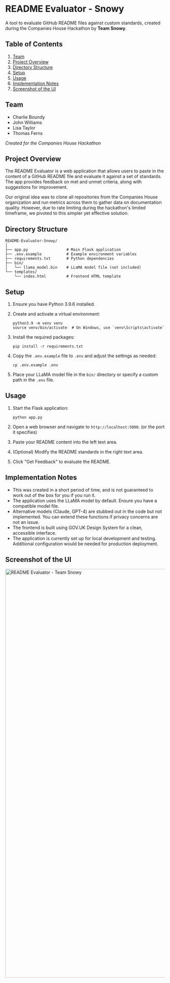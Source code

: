 # README Evaluator - Snowy

A tool to evaluate GitHub README files against custom standards, created during the Companies House Hackathon by **Team Snowy**.

## Table of Contents
1. [Team](#team)
2. [Project Overview](#project-overview)
3. [Directory Structure](#directory-structure)
4. [Setup](#setup)
5. [Usage](#usage)
6. [Implementation Notes](#implementation-notes)
7. [Screenshot of the UI](#screenshot-of-the-ui)

## Team

- Charlie Boundy
- John Williams
- Lisa Taylor
- Thomas Ferns

*Created for the Companies House Hackathon*

## Project Overview

The README Evaluator is a web application that allows users to paste in the content of a GitHub README file and evaluate it against a set of standards. The app provides feedback on met and unmet criteria, along with suggestions for improvement.

Our original idea was to clone all repositories from the Companies House organization and run metrics across them to gather data on documentation quality. However, due to rate limiting during the hackathon's limited timeframe, we pivoted to this simpler yet effective solution.

## Directory Structure

```
README-Evaluator-Snowy/
│
├── app.py                 # Main Flask application
├── .env.example           # Example environment variables
├── requirements.txt       # Python dependencies
├── bin/
│   └── llama_model.bin    # LLaMA model file (not included)
└── templates/
    └── index.html         # Frontend HTML template
```

## Setup

1. Ensure you have Python 3.9.6 installed.

2. Create and activate a virtual environment:
   ```
   python3.9 -m venv venv
   source venv/bin/activate  # On Windows, use `venv\Scripts\activate`
   ```

3. Install the required packages:
   ```
   pip install -r requirements.txt
   ```

4. Copy the `.env.example` file to `.env` and adjust the settings as needed:
   ```
   cp .env.example .env
   ```

5. Place your LLaMA model file in the `bin/` directory or specify a custom path in the `.env` file.

## Usage

1. Start the Flask application:
   ```
   python app.py
   ```

2. Open a web browser and navigate to `http://localhost:5000`. (or the port it specifies)

3. Paste your README content into the left text area.

4. (Optional) Modify the README standards in the right text area.

5. Click "Get Feedback" to evaluate the README.

## Implementation Notes

- This was created in a short period of time, and is not guaranteed to work out of the box for you if you run it.
- The application uses the LLaMA model by default. Ensure you have a compatible model file.
- Alternative models (Claude, GPT-4) are stubbed out in the code but not implemented. You can extend these functions if privacy concerns are not an issue.
- The frontend is built using GOV.UK Design System for a clean, accessible interface.
- The application is currently set up for local development and testing. Additional configuration would be needed for production deployment.

## Screenshot of the UI

<img width="1289" alt="README Evaluator - Team Snowy" src="https://github.com/user-attachments/assets/4b66964d-1fc5-4ba6-bb3c-4d6e9a22e8b8">


